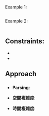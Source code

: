 # 

 

Example 1:
```

```

Example 2:
```

```

Constraints:
- 
- 
- 

## Approach
### 
- **Parsing**: 

- **空間複雜度**: 
- **時間複雜度**: 